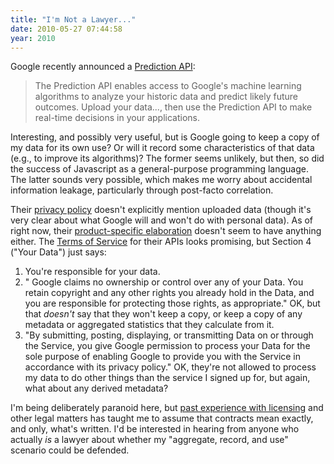 ```yaml
---
title: "I'm Not a Lawyer..."
date: 2010-05-27 07:44:58
year: 2010
---
```

Google recently announced a <a href="http://code.google.com/apis/predict/">Prediction API</a>:
<blockquote>The Prediction API enables access to Google's machine learning algorithms  to analyze your historic data and predict likely future outcomes.  Upload your data..., then use the Prediction API to make  real-time decisions in your applications.</blockquote>
Interesting, and possibly very useful, but is Google going to keep a copy of my data for its own use? Or will it record some characteristics of that data (e.g., to improve its algorithms)?  The former seems unlikely, but then, so did the success of Javascript as a general-purpose programming language. The latter sounds very possible, which makes me worry about accidental information leakage, particularly through post-facto correlation.

Their <a href="http://www.google.com/privacypolicy.html">privacy policy</a> doesn't explicitly mention uploaded data (though it's very clear about what Google will and won't do with personal data). As of right now, their <a href="http://www.google.com/intl/en/privacy.html">product-specific elaboration</a> doesn't seem to have anything either. The <a href="http://code.google.com/apis/predict/docs/terms.html">Terms of Service</a> for their APIs looks promising, but Section 4 ("Your Data") just says:
<ol>
	<li>You're responsible for your data.</li>
	<li>" Google claims no ownership or control over any of your Data.  You  retain copyright and any other rights you already hold in the Data, and  you are responsible for protecting those rights, as appropriate." OK, but that <em>doesn't</em> say that they won't keep a copy, or keep a copy of any metadata or aggregated statistics that they calculate from it.</li>
	<li>"By submitting, posting, displaying, or transmitting Data on or  through the Service, you give Google permission to process your Data for  the sole purpose of enabling Google to provide you with the Service in  accordance with its privacy policy." OK, they're not allowed to process my data to do other things than the service I signed up for, but again, what about any derived metadata?</li>
</ol>
I'm being deliberately paranoid here, but <a href="http://pyre.third-bit.com/blog/archives/3767.html">past experience with licensing</a> and other legal matters has taught me to assume that contracts mean exactly, and only, what's written. I'd be interested in hearing from anyone who actually <em>is</em> a lawyer about whether my "aggregate, record, and use" scenario could be defended.
